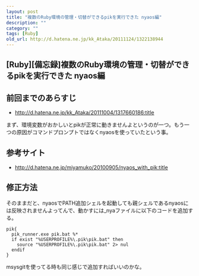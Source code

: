 ```yaml
---
layout: post
title: "複数のRuby環境の管理・切替ができるpikを実行できた nyaos編"
description: ""
category: ""
tags: [Ruby]
old_url: http://d.hatena.ne.jp/kk_Ataka/20111124/1322138944
---
```


\[Ruby\]\[備忘録\]複数のRuby環境の管理・切替ができるpikを実行できた nyaos編
---------------------------------------------------------------------------

前回までのあらすじ
------------------

-   <http://d.hatena.ne.jp/kk_Ataka/20111004/1317660186:title>

まず、環境変数がおかしいとpikが正常に動きませんよというのが一つ。もう一つの原因がコマンドプロンプトではなくnyaosを使っていたという事。

参考サイト
----------

-   <http://d.hatena.ne.jp/miyamuko/20100905/nyaos_with_pik:title>

修正方法
--------

そのままだと、nyaosでPATH追加シェルを起動しても親シェルであるnyaosには反映されませんよってんで、動かすには\_nyaファイルに以下のコードを追加する。

    pik{
      pik_runner.exe pik.bat %*
      if exist "%USERPROFILE%\.pik\pik.bat" then
        source "%USERPROFILE%\.pik\pik.bat" 2> nul
      endif
    }

msysgitを使ってる時も同じ感じで追加すればいいのかな。
